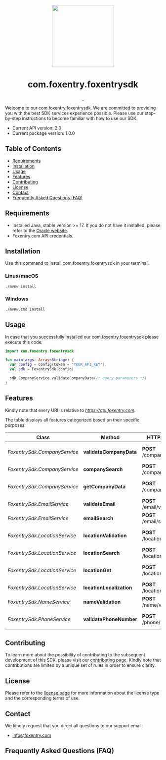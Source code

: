 <div align='center' class='text-center'>
  <img alt='' src='./assets/logo.png' width='200' />
  <h1 align='center' class='text-center'>com.foxentry.foxentrysdk</h1>
</div>

<div align='center' class='text-center'>
  <a aria-label='Version' href='#'>
    <img alt='' src='https://img.shields.io/badge/version-1.0.0-blue' />
  </a>
  <a aria-label='License' href='https://opensource.org/licenses/MIT'>
    <img alt='' src='https://img.shields.io/badge/License-MIT-blue.svg' />
  </a>
</div>

<!---
Repository badges to consider: (https://github.com/aleen42/badges)
  a. [![Build Status](https://travis-ci.com/username/repository.svg?branch=master)](https://travis-ci.com/)
  b. [![License](https://img.shields.io/badge/License-MIT-blue.svg)](https://opensource.org/licenses/MIT)
  c. [![Version](https://img.shields.io/badge/version-1.0.0-blue.svg)]()
  d. [![Downloads](https://img.shields.io/badge/downloads-1000%2Fmonth-brightgreen.svg)]()
  e. [![Contributors](https://img.shields.io/github/contributors/username/repository.svg)]()
--->

Welcome to our com.foxentry.foxentrysdk. We are committed to providing you with the best SDK services experience possible. Please use our step-by-step instructions to become familiar with how to use our SDK.

- Current API version: 2.0
- Current package version: 1.0.0

## Table of Contents

- [Requirements](#requirements)
- [Installation](#installation)
- [Usage](#usage)
- [Features](#features)
- [Contributing](#contributing)
- [License](#license)
- [Contact](#contact)
- [Frequently Asked Questions (FAQ)](#frequently-asked-questions-faq)

## Requirements

<!--- Instructions on what the user must do before using the SDK. --->

- Installed Java, stable version >= 17. If you do not have it installed, please refer to the [Oracle website](https://www.oracle.com/java/technologies/downloads/#java17).
- Foxentry.com API credentials.

## Installation

<!--- Instructions on how to install and set up the SDK.--->

Use this command to install com.foxentry.foxentrysdk in your terminal.

### Linux/macOS

```bash
./mvnw install
```

### Windows

```bash
./mvnw.cmd install
```

## Usage

<!--- Description how users can use the SDK.--->

In case that you successfully installed our com.foxentry.foxentrysdk please execute this code:

```kotlin
import com.foxentry.foxentrysdk

fun main(args: Array<String>) {
  var config = Config(token = "YOUR_API_KEY"),
  val sdk = FoxentrySdk(config)

  sdk.CompanyService.validateCompanyData(/* query parameters */)
}
```

## Features

<!--- Highlighting the key features and capabilities of the SDK. --->

Kindly note that every URI is relative to _https://api.foxentry.com_.

The table displays all features categorized based on their specific purposes.

| Class                         | Method                   | HTTP request                | Description            |
| ----------------------------- | ------------------------ | --------------------------- | ---------------------- |
| _FoxentrySdk.CompanyService_  | **validateCompanyData**  | **POST** /company/validate  | Validate company data  |
| _FoxentrySdk.CompanyService_  | **companySearch**        | **POST** /company/search    | Search company         |
| _FoxentrySdk.CompanyService_  | **getCompanyData**       | **POST** /company/get       | Get company data       |
| _FoxentrySdk.EmailService_    | **validateEmail**        | **POST** /email/validate    | Validate email         |
| _FoxentrySdk.EmailService_    | **emailSearch**          | **POST** /email/search      | Search email           |
| _FoxentrySdk.LocationService_ | **locationValidation**   | **POST** /location/validate | Validate location data |
| _FoxentrySdk.LocationService_ | **locationSearch**       | **POST** /location/search   | Search location        |
| _FoxentrySdk.LocationService_ | **locationGet**          | **POST** /location/get      | Get location data      |
| _FoxentrySdk.LocationService_ | **locationLocalization** | **POST** /location/localize | Localization           |
| _FoxentrySdk.NameService_     | **nameValidation**       | **POST** /name/validate     | Validate name data     |
| _FoxentrySdk.PhoneService_    | **validatePhoneNumber**  | **POST** /phone/validate    | Validate phone number  |

## Contributing

<!--- Explaining how users can contribute to the project. Include guidelines for bug reports, feature requests, and pull requests.--->

To learn more about the possibility of contributing to the subsequent development of this SDK, please visit our [contributing page](./CONTRIBUTING.md). Kindly note that contributions are limited by a unique set of rules in order to ensure clarity.

## License

<!--- Including the license information for your project and the specification of the license type (e.g., MIT, Apache 2.0). --->

Please refer to the [license page](./LICENSE) for more information about the license type and the corresponding terms of use.

## Contact

<!--- Providing contact information or links to relevant communication channels (e.g., email, Slack, Gitter).--->

We kindly request that you direct all questions to our support email:

- [info@foxentry.com](mailto:info@foxentry.com)

## Frequently Asked Questions (FAQ)

<!--- Including a section addressing frequently asked questions about the SDK.--->

<!---  Questions that can be prefilled
What are the main functions or features supported by the SDK?
Are there any examples or tutorials to help me understand how to use the SDK effectively?
How can I get help or assistance if I encounter issues while using the SDK?
How often is the SDK updated, and how can users stay informed about updates?
Are there any best practices recommended for maintaining security while using the SDK?
What are the licensing terms for using the SDK?
--->
